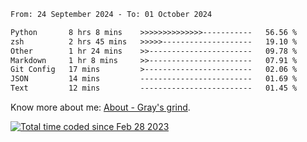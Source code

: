 <!--START_SECTION:waka-->

```txt
From: 24 September 2024 - To: 01 October 2024

Python       8 hrs 8 mins    >>>>>>>>>>>>>>-----------   56.56 %
zsh          2 hrs 45 mins   >>>>>--------------------   19.10 %
Other        1 hr 24 mins    >>-----------------------   09.78 %
Markdown     1 hr 8 mins     >>-----------------------   07.91 %
Git Config   17 mins         >------------------------   02.06 %
JSON         14 mins         -------------------------   01.69 %
Text         12 mins         -------------------------   01.45 %
```

<!--END_SECTION:waka-->

<!-- [![grayxu's github stats](https://github-readme-stats.vercel.app/api?username=grayxu&count_private=true&show_icons=true)](https://github.com/grayxu) -->

Know more about me: [About - Gray's grind](https://www.grayxu.cn/).
<p align="left">
  <a href="https://wakatime.com/@c69eb31e-43a1-463f-8968-c3449e386f57"><img src="https://wakatime.com/badge/user/c69eb31e-43a1-463f-8968-c3449e386f57.svg" title="Total time coded since Feb 28 2023" /></a>
</p>

